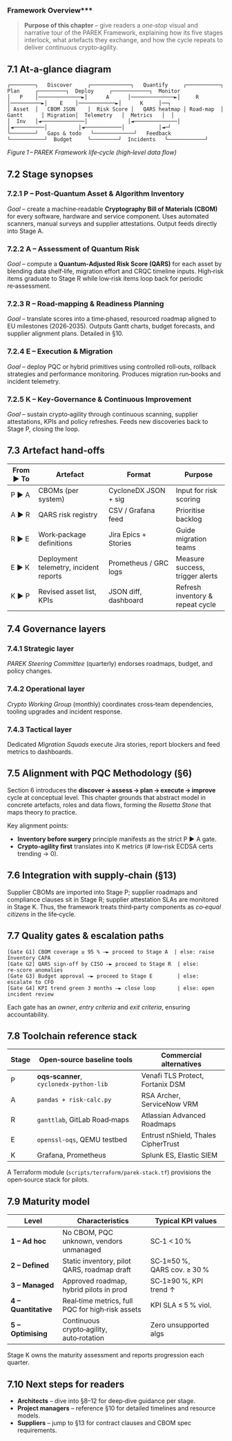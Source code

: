 ###  Framework Overview***

> **Purpose of this chapter** – give readers a *one‑stop* visual and narrative tour of the PAREK Framework, explaining how its five stages interlock, what artefacts they exchange, and how the cycle repeats to deliver continuous crypto‑agility.


## 7.1  At‑a‑glance diagram

```
┌────────┐   Discover     ┌─────────────┐   Quantify     ┌───────────┐   Plan     ┌─────────┐  Deploy     ┌────────────┐  Monitor
│   P    │──────────────►│      A      │──────────────►│     R     │──────────►│    E    │────────────►│      K     │──┐
│ Asset  │   CBOM JSON    │  Risk Score │   QARS heatmap │ Road‑map  │  Gantt      │ Migration│  Telemetry   │  Metrics   │  │
│  Inv   │◄──────────────│             │◄──────────────│           │◄──────────│          │◄────────────│           │◄─┘
└────────┘   Gaps & todo   └─────────────┘   Feedback     └───────────┘  Budget     └─────────┘  Incidents   └────────────┘
```

*Figure 1 – PAREK Framework life‑cycle (high‑level data flow)*


## 7.2  Stage synopses

### 7.2.1  **P – Post‑Quantum Asset & Algorithm Inventory**

*Goal* – create a machine‑readable **Cryptography Bill of Materials (CBOM)** for every software, hardware and service component. Uses automated scanners, manual surveys and supplier attestations. Output feeds directly into Stage A.

### 7.2.2  **A – Assessment of Quantum Risk**

*Goal* – compute a **Quantum‑Adjusted Risk Score (QARS)** for each asset by blending data shelf‑life, migration effort and CRQC timeline inputs. High‑risk items graduate to Stage R while low‑risk items loop back for periodic re‑assessment.

### 7.2.3  **R – Road‑mapping & Readiness Planning**

*Goal* – translate scores into a time‑phased, resourced roadmap aligned to EU milestones (2026‑2035). Outputs Gantt charts, budget forecasts, and supplier alignment plans. Detailed in §10.

### 7.2.4  **E – Execution & Migration**

*Goal* – deploy PQC or hybrid primitives using controlled roll‑outs, rollback strategies and performance monitoring. Produces migration run‑books and incident telemetry.

### 7.2.5  **K – Key‑Governance & Continuous Improvement**

*Goal* – sustain crypto‑agility through continuous scanning, supplier attestations, KPIs and policy refreshes. Feeds new discoveries back to Stage P, closing the loop.


## 7.3  Artefact hand‑offs

| From ▶ To | Artefact                               | Format                | Purpose                          |
| --------- | -------------------------------------- | --------------------- | -------------------------------- |
| P ▶ A     | CBOMs (per system)                     | CycloneDX JSON + sig  | Input for risk scoring           |
| A ▶ R     | QARS risk registry                     | CSV / Grafana feed    | Prioritise backlog               |
| R ▶ E     | Work‑package definitions               | Jira Epics + Stories  | Guide migration teams            |
| E ▶ K     | Deployment telemetry, incident reports | Prometheus / GRC logs | Measure success, trigger alerts  |
| K ▶ P     | Revised asset list, KPIs               | JSON diff, dashboard  | Refresh inventory & repeat cycle |


## 7.4  Governance layers

### 7.4.1  Strategic layer

*PAREK Steering Committee* (quarterly) endorses roadmaps, budget, and policy changes.

### 7.4.2  Operational layer

*Crypto Working Group* (monthly) coordinates cross‑team dependencies, tooling upgrades and incident response.

### 7.4.3  Tactical layer

Dedicated *Migration Squads* execute Jira stories, report blockers and feed metrics to dashboards.


## 7.5  Alignment with PQC Methodology (§6)

Section 6 introduces the **discover → assess → plan → execute → improve** cycle at conceptual level.  This chapter grounds that abstract model in concrete artefacts, roles and data flows, forming the *Rosetta Stone* that maps theory to practice.

Key alignment points:

- **Inventory before surgery** principle manifests as the strict P ▶ A gate.
- **Crypto‑agility first** translates into K metrics (# low‑risk ECDSA certs trending → 0).


## 7.6  Integration with supply‑chain (§13)

Supplier CBOMs are imported into Stage P; supplier roadmaps and compliance clauses sit in Stage R; supplier attestation SLAs are monitored in Stage K.  Thus, the framework treats third‑party components as *co‑equal citizens* in the life‑cycle.


## 7.7  Quality gates & escalation paths

```
[Gate G1] CBOM coverage ≥ 95 % —► proceed to Stage A  | else: raise Inventory CAPA
[Gate G2] QARS sign‑off by CISO —► proceed to Stage R  | else: re‑score anomalies
[Gate G3] Budget approval —► proceed to Stage E        | else: escalate to CFO
[Gate G4] KPI trend green 3 months —► close loop       | else: open incident review
```

Each gate has an *owner*, *entry criteria* and *exit criteria*, ensuring accountability.


## 7.8  Toolchain reference stack

| Stage | Open‑source baseline tools              | Commercial alternatives             |
| ----- | --------------------------------------- | ----------------------------------- |
| P     | **oqs‑scanner**, `cyclonedx‑python‑lib` | Venafi TLS Protect, Fortanix DSM    |
| A     | `pandas + risk‑calc.py`                 | RSA Archer, ServiceNow VRM          |
| R     | `ganttlab`, GitLab Road‑maps            | Atlassian Advanced Roadmaps         |
| E     | `openssl‑oqs`, QEMU testbed             | Entrust nShield, Thales CipherTrust |
| K     | Grafana, Prometheus                     | Splunk ES, Elastic SIEM             |

A Terraform module (`scripts/terraform/parek‑stack.tf`) provisions the open‑source stack for pilots.


## 7.9  Maturity model

| Level                | Characteristics                                  | Typical KPI values          |
| -------------------- | ------------------------------------------------ | --------------------------- |
| **1 – Ad hoc**       | No CBOM, PQC unknown, vendors unmanaged          | SC‑1 < 10 %                 |
| **2 – Defined**      | Static inventory, pilot QARS, roadmap draft      | SC‑1≈50 %, QARS cov. ≥ 30 % |
| **3 – Managed**      | Approved roadmap, hybrid pilots in prod          | SC‑1≥90 %, KPI trend ↑      |
| **4 – Quantitative** | Real‑time metrics, full PQC for high‑risk assets | KPI SLA ≤ 5 % viol.         |
| **5 – Optimising**   | Continuous crypto‑agility, auto‑rotation         | Zero unsupported algs       |

Stage K owns the maturity assessment and reports progression each quarter.


## 7.10  Next steps for readers

- **Architects** – dive into §8–12 for deep‑dive guidance per stage.
- **Project managers** – reference §10 for detailed timelines and resource models.
- **Suppliers** – jump to §13 for contract clauses and CBOM spec requirements.

